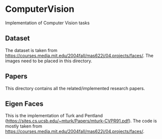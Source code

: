 # ComputerVision
Implementation of Computer Vision tasks

## Dataset
The dataset is taken from https://courses.media.mit.edu/2004fall/mas622j/04.projects/faces/. The images need to be placed in this directory.

## Papers
This directory contains all the related/implemented research papers.

## Eigen Faces
This is the implementation of Turk and Pentland (https://sites.cs.ucsb.edu/~mturk/Papers/mturk-CVPR91.pdf). The code is mostly taken from  https://courses.media.mit.edu/2004fall/mas622j/04.projects/faces/.
